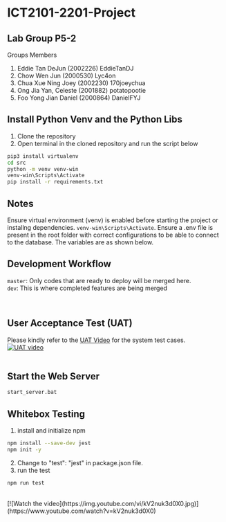# ICT2101-2201-Project

## Lab Group P5-2
Groups Members
1. Eddie Tan DeJun (2002226) EddieTanDJ
2. Chow Wen Jun (2000530) Lyc4on
3. Chua Xue Ning Joey (2002230) 170joeychua
4. Ong Jia Yan, Celeste (2001882) potatopootie
5. Foo Yong Jian Daniel (2000864) DanielFYJ

## Install Python Venv and the Python Libs
1. Clone the repository
2. Open terminal in the cloned repository and run the script below
```sh
pip3 install virtualenv
cd src
python -m venv venv-win
venv-win\Scripts\Activate
pip install -r requirements.txt
```

## Notes
Ensure virtual environment (venv) is enabled before starting the project or installng dependencies. 
```venv-win\Scripts\Activate```. Ensure a .env file is present in the root folder with correct configurations to be able to connect to the database. The variables are as shown below.

## Development Workflow
```master```: Only codes that are ready to deploy will be merged here.
<br>
```dev```: This is where completed features are being merged

<br />

## User Acceptance Test (UAT)
Please kindly refer to the [UAT Video](https://www.youtube.com/watch?v=ay578-uKb1Y) for the system test cases.
<br />
[![UAT video](https://j.gifs.com/vQ9nDm.gif)](https://www.youtube.com/watch?v=ay578-uKb1Y)  
<br />

## Start the Web Server
```sh
start_server.bat
```
## Whitebox Testing
1. install and initialize npm
```sh
npm install --save-dev jest
npm init -y
```
2. Change to "test": "jest" in package.json file.
3. run the test
```sh
npm run test  
```
<br />
[![Watch the video](https://img.youtube.com/vi/kV2nuk3d0X0.jpg)](https://www.youtube.com/watch?v=kV2nuk3d0X0)



